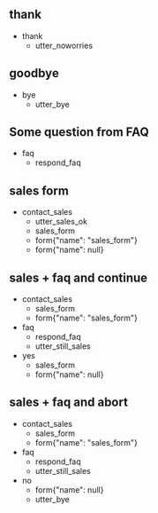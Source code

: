 ## thank
* thank
  - utter_noworries

## goodbye
* bye
  - utter_bye
  
 ## Some question from FAQ
* faq
  - respond_faq
  
## sales form
* contact_sales
  - utter_sales_ok
  - sales_form                   <!--Run the sales_form action-->
  - form{"name": "sales_form"}   <!--Activate the form-->
  - form{"name": null}           <!--Deactivate the form-->
  
## sales + faq and continue
* contact_sales
    - sales_form
    - form{"name": "sales_form"}
* faq
    - respond_faq
    - utter_still_sales
* yes
    - sales_form
    - form{"name": null}
    
## sales + faq and abort
* contact_sales
    - sales_form
    - form{"name": "sales_form"}
* faq
    - respond_faq
    - utter_still_sales
* no
    - form{"name": null}
    - utter_bye